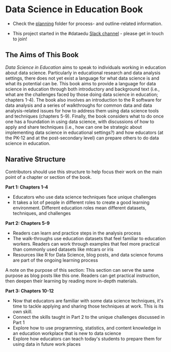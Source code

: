 # Data Science in Education Book 

- Check the [planning](/planning/) folder for process- and outline-related information.

- This project started in the #dataedu [Slack channel](https://dataedu.slack.com/) - please get in touch to join!

## The Aims of This Book

*Data Science in Education* aims to speak to individuals working in education about data science. Particularly in educational research and data analysis settings, there does not yet exist a language for what data science is and what its potential can be. This book aims to provide a language for data science in education through both introductory and background text (i.e., what are the challenges faced by those doing data science in education; chapters 1-4). The book also involves an introduction to the R software for data analysis and a series of walkthroughs for common data and data analysis-related issues for how to address them using data science tools and techniques (chapters 5-9). Finally, the book considers what to do once one has a foundation in using data science, with discussions of how to apply and share techniques (i.e., how can one be strategic about implementing data science in educational settings?) and how educators (at the PK-12 and at the post-secondary level) can prepare others to do data science in education. 

## Narative Structure 

Contributors should use this structure to help focus their work on the main point of a chapter or section of the book.

**Part 1: Chapters 1-4**

- Educators who use data science techniques face unique challenges  
- It takes a lot of people in different roles to create a good learning environment. Different education roles mean different datasets, techniques, and challenges

**Part 2: Chapters 5-9**

- Readers can learn and practice steps in the analysis process  
- The walk-throughs use education datasets that feel familiar to education workers. Readers can work through examples that feel more practical than commonly used datasets like mtcars or iris  
- Resources like R for Data Science, blog posts, and data science forums are part of the ongoing learning process

A note on the purpose of this section: This section can serve the same purpose as blog posts like this one. Readers can get practical instruction, then deepen their learning by reading more in-depth materials.

**Part 3: Chapters 10-12**

- Now that educators are familiar with some data science techniques, it's time to tackle applying and sharing those techniques at work. This is its own skill.  
- Connect the skills taught in Part 2 to the unique challenges discussed in Part 1 
- Explore how to use programming, statistics, and content knowledge in an education workplace that is new to data science  
- Explore how educators can teach today's students to prepare them for using data in future work places
